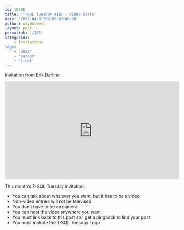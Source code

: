 ```yaml
---
id: 18500
title: 'T-SQL Tuesday #185 - Video Stars'
date: '2025-04-01T00:00:00+00:00'
author: way0utwest
layout: post
permalink: '/185'
categories:
    - Invitations
tags:
    - '2025'
    - 'career'
    - 't-sql'
---
```


[Invitation ](https://erikdarling.com/t-sql-tuesday-185-video-star-edition-tsql2sday/) from [Erik Darling](https://erikdarling.com/)

<iframe width="560" height="315" src="https://www.youtube.com/embed/O5KobjxJrYE?si=N_QFwAM_JbWvQdy0" title="YouTube video player" frameborder="0" allow="accelerometer; autoplay; clipboard-write; encrypted-media; gyroscope; picture-in-picture; web-share" referrerpolicy="strict-origin-when-cross-origin" allowfullscreen></iframe>

This month’s T-SQL Tuesday invitation:
- You can talk about whatever you want, but it has to be a video
- Non-video entries will not be televised
- You don’t have to be on camera
- You can host the video anywhere you want
- You must link back to this post so I get a pingback to find your post
- You must include the T-SQL Tuesday Logo